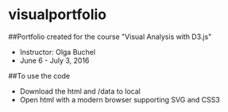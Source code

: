 # visualportfolio
##Portfolio created for the course "Visual Analysis with D3.js"
 - Instructor: Olga Buchel
 - June 6 - July 3, 2016

##To use the code
 - Download the html and /data to local
 - Open html with a modern browser supporting SVG and CSS3  
